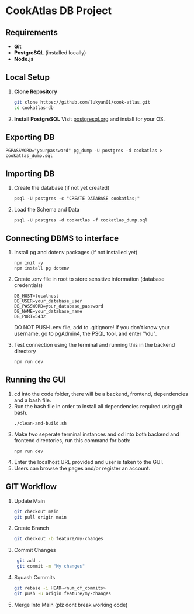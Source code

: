 # CookAtlas DB Project

## Requirements

- **Git**
- **PostgreSQL** (installed locally)
- **Node.js**


## Local Setup

1. **Clone Repository**
   ```bash
   git clone https://github.com/lukyan01/cook-atlas.git
   cd cookatlas-db
   ```

2. **Install PostgreSQL**
   Visit [postgresql.org](https://www.postgresql.org/download/) and install for your OS.

## Exporting DB
   ```
   PGPASSWORD="yourpassword" pg_dump -U postgres -d cookatlas > cookatlas_dump.sql
   ```

## Importing DB
1. Create the database (if not yet created)
   ```
   psql -U postgres -c "CREATE DATABASE cookatlas;"
   ```

2. Load the Schema and Data
   ```
   psql -U postgres -d cookatlas -f cookatlas_dump.sql
   ```

## Connecting DBMS to interface
1. Install pg and dotenv packages (if not installed yet)
   ```
   npm init -y
   npm install pg dotenv
   ```
2. Create .env file in root to store sensitive information (database credentials)
   ```
   DB_HOST=localhost
   DB_USER=your_database_user
   DB_PASSWORD=your_database_password
   DB_NAME=your_database_name
   DB_PORT=5432
   ```
   DO NOT PUSH .env file, add to .gitignore!
   If you don't know your username, go to pgAdmin4, the PSQL tool, and enter "\du".

3. Test connection using the terminal and running this in the backend directory
   ```
   npm run dev
   ```

## Running the GUI
1. cd into the code folder, there will be a backend, frontend, dependencies and a bash file.
2. Run the bash file in order to install all dependencies required using git bash.
   ```
   ./clean-and-build.sh
   ```
3. Make two seperate terminal instances and cd into both backend and frontend directories, run
   this command for both:
   ```
   npm run dev
   ```
4. Enter the localhost URL provided and user is taken to the GUI.
5. Users can browse the pages and/or register an account.

## GIT Workflow

1. Update Main
   ```bash
   git checkout main
   git pull origin main
   ```

2. Create Branch
   ```bash
   git checkout -b feature/my-changes
   ```

3. Commit Changes
   ```bash
    git add .
    git commit -m "My changes"
    ```
   
4. Squash Commits
   ```bash
   git rebase -i HEAD~<num_of_commits>
   git push -u origin feature/my-changes
   ```

5. Merge Into Main (plz dont break working code)



